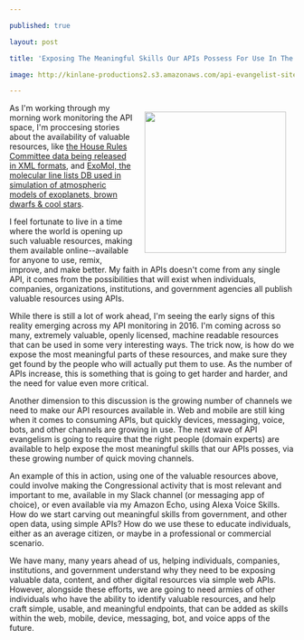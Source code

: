 ---
published: true
layout: post
title: 'Exposing The Meaningful Skills Our APIs Possess For Use In The Next Gen Messaging And Voice Apps'
image: http://kinlane-productions2.s3.amazonaws.com/api-evangelist-site/blog/bw-noise-wave.png
---

<p><img style="padding: 15px;" src="https://s3.amazonaws.com/kinlane-productions2/bw-icons/bw-noise-wave.png" alt="" width="250" align="right" />
<p>As I'm working through my morning work monitoring the API space, I'm proccesing stories about the availability of valuable resources, like <a href="http://sunlightfoundation.com/blog/2016/03/23/house-rules-committee-to-release-data-in-xml-format/">the&nbsp;House Rules Committee data being released in XML formats</a>, and&nbsp;<a href="http://www.exomol.com">ExoMol, the molecular line lists DB used in simulation of atmospheric models of exoplanets, brown dwarfs &amp; cool stars</a>.&nbsp;
<p>I feel fortunate to live in a time where the world is opening up such valuable resources, making them available online--available for anyone to use, remix, improve, and make better. My faith in APIs doesn't come from any single API, it comes from the possibilities that will exist when individuals, companies, organizations, institutions, and government agencies all publish valuable resources using APIs.
<p>While there is still a lot of work ahead, I'm seeing the early signs of this reality emerging across my API monitoring in 2016. I'm coming across so many, extremely valuable, openly licensed, machine readable resources that can be used in some very interesting ways. The trick now, is how do we expose the most meaningful parts of these resources, and make sure they get found by the people who will actually put them to use. As the number of APIs increase, this is something that is going to get harder and harder, and the need for value even more critical.
<p>Another dimension to this discussion is the growing number of channels we need to make our API resources available in. Web and mobile are still king when it comes to consuming APIs, but quickly devices, messaging, voice, bots, and other channels are growing in use. The next wave of API evangelism is going to require that the right people (domain experts) are available to help expose the most meaningful skills that our APIs posses, via these growing number of quick moving channels.
<p>An example of this in action, using one of the valuable resources above, could involve making the Congressional activity that is most relevant and important to me, available in my Slack channel (or messaging app of choice), or even available via my Amazon Echo, using Alexa Voice Skills. How do we start carving out meaningful skills from government, and other open data, using simple APIs? How do we use these to educate individuals, either as an average citizen, or maybe in a professional or commercial scenario.
<p>We have many, many years ahead of us, helping individuals, companies, institutions, and government understand why they need to be exposing valuable data, content, and other digital resources via simple web APIs. However, alongside these efforts, we are going to need armies of other individuals who have the ability to identify valuable resources, and help craft simple, usable, and meaningful endpoints, that can be added as skills within the web, mobile, device, messaging, bot, and voice apps of the future.

